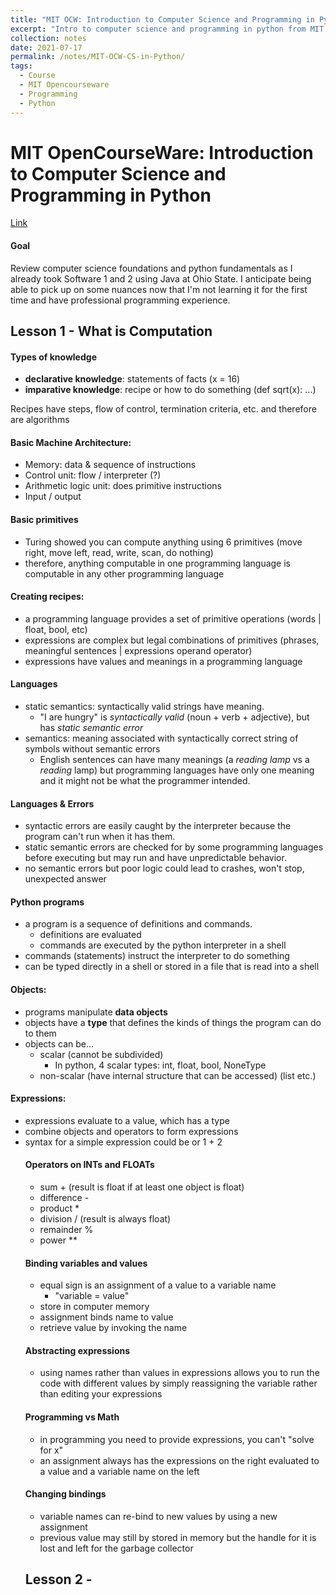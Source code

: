 ```yaml
---
title: "MIT OCW: Introduction to Computer Science and Programming in Python"
excerpt: "Intro to computer science and programming in python from MIT Opencoursware"
collection: notes
date: 2021-07-17
permalink: /notes/MIT-OCW-CS-in-Python/
tags:
  - Course
  - MIT Opencourseware
  - Programming
  - Python
---
```


# MIT OpenCourseWare: Introduction to Computer Science and Programming in Python

[Link](https://ocw.mit.edu/courses/electrical-engineering-and-computer-science/6-0001-introduction-to-computer-science-and-programming-in-python-fall-2016/)

#### Goal 
Review computer science foundations and python fundamentals as I already took Software 1 and 2 using Java at Ohio State.  I anticipate being able to pick up on some nuances now that I'm not learning it for the first time and have professional programming experience.

## Lesson 1 - What is Computation

#### Types of knowledge
- **declarative knowledge**: statements of facts (x = 16)
- **imparative knowledge**: recipe or how to do something (def sqrt(x): ...)

Recipes have steps, flow of control, termination criteria, etc. and therefore are algorithms

#### Basic Machine Architecture:
- Memory: data & sequence of instructions
- Control unit: flow / interpreter (?)
- Arithmetic logic unit: does primitive instructions
- Input / output

#### Basic primitives
- Turing showed you can compute anything using 6 primitives (move right, move left, read, write, scan, do nothing)
- therefore, anything computable in one programming language is computable in any other programming language

#### Creating recipes:
- a programming language provides a set of primitive operations (words | float, bool, etc)
- expressions are complex but legal combinations of primitives (phrases, meaningful sentences | expressions operand operator)
- expressions have values and meanings in a programming language

#### Languages
- static semantics: syntactically valid strings have meaning.  
  - "I are hungry" is *syntactically valid* (noun + verb + adjective), but has *static semantic error*
- semantics: meaning associated with syntactically correct string of symbols without semantic errors
  - English sentences can have many meanings (a *reading lamp* vs a *reading* lamp) but programming languages have only one meaning and it might not be what the programmer intended. 

#### Languages & Errors
- syntactic errors are easily caught by the interpreter because the program can't run when it has them.
- static semantic errors are checked for by some programming languages before executing but may run and have unpredictable behavior.
- no semantic errors but poor logic could lead to crashes, won't stop, unexpected answer

#### Python programs
- a program is a sequence of definitions and commands.
  - definitions are evaluated
  - commands are executed by the python interpreter in a shell
- commands (statements) instruct the interpreter to do something
- can be typed directly in a shell or stored in a file that is read into a shell

#### Objects:
- programs manipulate **data objects**
- objects have a **type** that defines the kinds of things the program can do to them
- objects can be...
  - scalar (cannot be subdivided) 
    - In python, 4 scalar types: int, float, bool, NoneType
  - non-scalar (have internal structure that can be accessed) (list etc.)

#### Expressions:
- expressions evaluate to a value, which has a type
- combine objects and operators to form expressions
- syntax for a simple expression could be <object> <operator> <object> or 1 + 2

#### Operators on INTs and FLOATs
- sum + (result is float if at least one object is float)
- difference - 
- product *
- division / (result is always float)
- remainder % 
- power **

#### Binding variables and values
- equal sign is an assignment of a value to a variable name
  - "variable = value"
- store in computer memory
- assignment binds name to value
- retrieve value by invoking the name

#### Abstracting expressions
- using names rather than values in expressions allows you to run the code with different values by simply reassigning the variable rather than editing your expressions

#### Programming vs Math
- in programming you need to provide expressions, you can't "solve for x"
- an assignment always has the expressions on the right evaluated to a value and a variable name on the left

#### Changing bindings
- variable names can re-bind to new values by using a new assignment
- previous value may still by stored in memory but the handle for it is lost and left for the garbage collector


## Lesson 2 - 